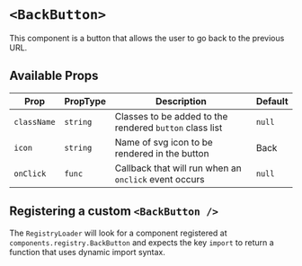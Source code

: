 # `<BackButton>`

This component is a button that allows the user to go back to the previous URL.

## Available Props

| Prop        | PropType | Description                                             | Default |
| ----------- | -------- | ------------------------------------------------------- | ------- |
| `className` | `string` | Classes to be added to the rendered `button` class list | `null`  |
| `icon`      | `string` | Name of svg icon to be rendered in the button           | Back    |
| `onClick`   | `func`   | Callback that will run when an `onclick` event occurs   | `null`  |

## Registering a custom `<BackButton />`

The `RegistryLoader` will look for a component registered at `components.registry.BackButton` and expects the key `import` to return a function that uses dynamic import syntax.
